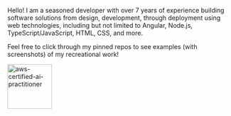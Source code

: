 Hello! I am a seasoned developer with over 7 years of experience building software solutions from design, development, through deployment using web technologies, including but not limited to Angular, Node.js, TypeScript/JavaScript, HTML, CSS, and more.

Feel free to click through my pinned repos to see examples (with screenshots) of my recreational work!

<!--
**palaklal/palaklal** is a ✨ _special_ ✨ repository because its `README.md` (this file) appears on your GitHub profile.

Here are some ideas to get you started:

- 🔭 I’m currently working on ...
- 🌱 I’m currently learning ...
- 👯 I’m looking to collaborate on ...
- 🤔 I’m looking for help with ...
- 💬 Ask me about ...
- 📫 How to reach me: ...
- 😄 Pronouns: ...
- ⚡ Fun fact: ...
-->
<img width="100" height="100" alt="aws-certified-ai-practitioner" src="https://github.com/user-attachments/assets/584a3515-d3aa-4a7b-bdfd-32dbe56a017d" />
